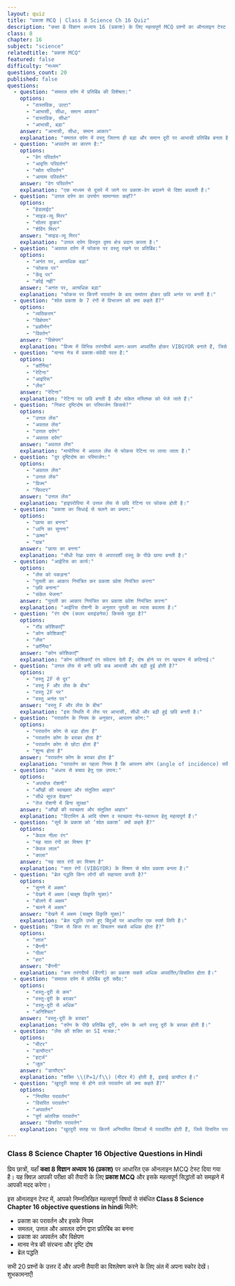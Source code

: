 ```yaml
---
layout: quiz
title: "प्रकाश MCQ | Class 8 Science Ch 16 Quiz"
description: "कक्षा 8 विज्ञान अध्याय 16 (प्रकाश) के लिए महत्वपूर्ण MCQ प्रश्नों का ऑनलाइन टेस्ट।"
class: 8
chapter: 16
subject: "science"
relatedtitle: "प्रकाश MCQ"
featured: false
difficulty: "मध्यम"
questions_count: 20
published: false 
questions:
  - question: "समतल दर्पण में प्रतिबिंब की विशेषता:"
    options:
      - "वास्तविक, उल्टा"
      - "आभासी, सीधा, समान आकार"
      - "वास्तविक, सीधा"
      - "आभासी, बड़ा"
    answer: "आभासी, सीधा, समान आकार"
    explanation: "समतल दर्पण में वस्तु जितना ही बड़ा और समान दूरी पर आभासी प्रतिबिंब बनता है।"
  - question: "अपवर्तन का कारण है:"
    options:
      - "वेग परिवर्तन"
      - "आवृत्ति परिवर्तन"
      - "स्रोत परिवर्तन"
      - "आयाम परिवर्तन"
    answer: "वेग परिवर्तन"
    explanation: "एक माध्यम से दूसरे में जाने पर प्रकाश-वेग बदलने से दिशा बदलती है।"
  - question: "उत्तल दर्पण का उपयोग सामान्यतः कहाँ?"
    options:
      - "हेडलाईट"
      - "साइड-व्यू मिरर"
      - "सोलर कुकर"
      - "शेविंग मिरर"
    answer: "साइड-व्यू मिरर"
    explanation: "उत्तल दर्पण विस्तृत दृश्य क्षेत्र प्रदान करता है।"
  - question: "अवतल दर्पण में फोकस पर वस्तु रखने पर प्रतिबिंब:"
    options:
      - "अनंत पर, अत्यधिक बड़ा"
      - "फोकस पर"
      - "केंद्र पर"
      - "कोई नहीं"
    answer: "अनंत पर, अत्यधिक बड़ा"
    explanation: "फोकस पर किरणें परावर्तन के बाद समांतर होकर छवि अनंत पर बनती है।"
  - question: "श्वेत प्रकाश के 7 रंगों में विभाजन को क्या कहते हैं?"
    options:
      - "व्यतिकरण"
      - "विक्षेपण"
      - "प्रकीर्णन"
      - "विवर्तन"
    answer: "विक्षेपण"
    explanation: "प्रिज्म में विभिन्न तरंगदैर्घ्य अलग-अलग अपवर्तित होकर VIBGYOR बनाते हैं, जिसे विक्षेपण कहते हैं।"
  - question: "मानव नेत्र में प्रकाश-संवेदी परत है:"
    options:
      - "कॉर्निया"
      - "रेटिना"
      - "आइरिस"
      - "लेंस"
    answer: "रेटिना"
    explanation: "रेटिना पर छवि बनती है और संकेत मस्तिष्क को भेजे जाते हैं।"
  - question: "निकट दृष्टिदोष का परिमार्जन किससे?"
    options:
      - "उत्तल लेंस"
      - "अवतल लेंस"
      - "उत्तल दर्पण"
      - "अवतल दर्पण"
    answer: "अवतल लेंस"
    explanation: "मायोपिया में अवतल लेंस से फोकस रेटिना पर लाया जाता है।"
  - question: "दूर दृष्टिदोष का परिमार्जन:"
    options:
      - "अवतल लेंस"
      - "उत्तल लेंस"
      - "प्रिज्म"
      - "फिल्टर"
    answer: "उत्तल लेंस"
    explanation: "हाइपरोपिया में उत्तल लेंस से छवि रेटिना पर फोकस होती है।"
  - question: "प्रकाश का सिधाई से चलने का प्रमाण:"
    options:
      - "छाया का बनना"
      - "ध्वनि का सुनना"
      - "ऊष्मा"
      - "दाब"
    answer: "छाया का बनना"
    explanation: "सीधी रेखा प्रसार से अपारदर्शी वस्तु के पीछे छाया बनती है।"
  - question: "आईरिस का कार्य:"
    options:
      - "लेंस को पकड़ना"
      - "पुतली का आकार नियंत्रित कर प्रकाश प्रवेश नियंत्रित करना"
      - "छवि बनाना"
      - "संकेत भेजना"
    answer: "पुतली का आकार नियंत्रित कर प्रकाश प्रवेश नियंत्रित करना"
    explanation: "आईरिस रोशनी के अनुसार पुतली का व्यास बदलता है।"
  - question: "रंग दोष (कलर ब्लाइंडनेस) किससे जुड़ा है?"
    options:
      - "रॉड कोशिकाएँ"
      - "कोन कोशिकाएँ"
      - "लेंस"
      - "कॉर्निया"
    answer: "कोन कोशिकाएँ"
    explanation: "कोन कोशिकाएँ रंग संवेदना देती हैं; दोष होने पर रंग पहचान में कठिनाई।"
  - question: "उत्तल लेंस से बनी छवि कब आभासी और बढ़ी हुई होती है?"
    options:
      - "वस्तु 2F से दूर"
      - "वस्तु F और लेंस के बीच"
      - "वस्तु 2F पर"
      - "वस्तु अनंत पर"
    answer: "वस्तु F और लेंस के बीच"
    explanation: "इस स्थिति में लेंस पर आभासी, सीधी और बढ़ी हुई छवि बनती है।"
  - question: "परावर्तन के नियम के अनुसार, आपतन कोण:"
    options:
      - "परावर्तन कोण से बड़ा होता है"
      - "परावर्तन कोण के बराबर होता है"
      - "परावर्तन कोण से छोटा होता है"
      - "शून्य होता है"
    answer: "परावर्तन कोण के बराबर होता है"
    explanation: "परावर्तन का पहला नियम है कि आपतन कोण (angle of incidence) सदैव परावर्तन कोण (angle of reflection) के बराबर होता है।"
  - question: "अंधत्व से बचाव हेतु एक उपाय:"
    options:
      - "अपर्याप्त रोशनी"
      - "आँखों की स्वच्छता और संतुलित आहार"
      - "सीधे सूरज देखना"
      - "तेज रोशनी में बिना सुरक्षा"
    answer: "आँखों की स्वच्छता और संतुलित आहार"
    explanation: "विटामिन A आदि पोषण व स्वच्छता नेत्र-स्वास्थ्य हेतु महत्वपूर्ण हैं।"
  - question: "सूर्य के प्रकाश को ‘श्वेत प्रकाश’ क्यों कहते हैं?"
    options:
      - "केवल नीला रंग"
      - "यह सात रंगों का मिश्रण है"
      - "केवल लाल"
      - "काला"
    answer: "यह सात रंगों का मिश्रण है"
    explanation: "सात रंगों (VIBGYOR) के मिश्रण से श्वेत प्रकाश बनता है।"
  - question: "ब्रेल पद्धति किन लोगों की सहायता करती है?"
    options:
      - "सुनने में अक्षम"
      - "देखने में अक्षम (चाक्षुष विकृति युक्त)"
      - "बोलने में अक्षम"
      - "चलने में अक्षम"
    answer: "देखने में अक्षम (चाक्षुष विकृति युक्त)"
    explanation: "ब्रेल पद्धति उभरे हुए बिंदुओं पर आधारित एक स्पर्श लिपि है।"
  - question: "प्रिज्म से किस रंग का विचलन सबसे अधिक होता है?"
    options:
      - "लाल"
      - "बैंगनी"
      - "पीला"
      - "हरा"
    answer: "बैंगनी"
    explanation: "कम तरंगदैर्घ्य (बैंगनी) का प्रकाश सबसे अधिक अपवर्तित/विचलित होता है।"
  - question: "समतल दर्पण में प्रतिबिंब दूरी सदैव:"
    options:
      - "वस्तु-दूरी से कम"
      - "वस्तु-दूरी के बराबर"
      - "वस्तु-दूरी से अधिक"
      - "अनिश्चित"
    answer: "वस्तु-दूरी के बराबर"
    explanation: "दर्पण के पीछे प्रतिबिंब दूरी, दर्पण के आगे वस्तु दूरी के बराबर होती है।"
  - question: "लेंस की शक्ति का SI मात्रक:"
    options:
      - "मीटर"
      - "डायॉप्टर"
      - "हर्ट्ज"
      - "जूल"
    answer: "डायॉप्टर"
    explanation: "शक्ति \\(P=1/f\\) (मीटर में) होती है, इकाई डायॉप्टर है।"
  - question: "खुरदुरी सतह से होने वाले परावर्तन को क्या कहते हैं?"
    options:
      - "नियमित परावर्तन"
      - "विसरित परावर्तन"
      - "अपवर्तन"
      - "पूर्ण आंतरिक परावर्तन"
    answer: "विसरित परावर्तन"
    explanation: "खुरदुरी सतह पर किरणें अनियमित दिशाओं में परावर्तित होती हैं, जिसे विसरित परावर्तन कहते हैं।"
---
```


### Class 8 Science Chapter 16 Objective Questions in Hindi

प्रिय छात्रों, यहाँ **कक्षा 8 विज्ञान अध्याय 16 (प्रकाश)** पर आधारित एक ऑनलाइन MCQ टेस्ट दिया गया है। यह क्विज़ आपकी परीक्षा की तैयारी के लिए **प्रकाश MCQ** और इसके महत्वपूर्ण सिद्धांतों को समझने में आपकी मदद करेगा।

इस ऑनलाइन टेस्ट में, आपको निम्नलिखित महत्वपूर्ण विषयों से संबंधित **Class 8 Science Chapter 16 objective questions in hindi** मिलेंगे:
- प्रकाश का परावर्तन और इसके नियम
- समतल, उत्तल और अवतल दर्पण द्वारा प्रतिबिंब का बनना
- प्रकाश का अपवर्तन और विक्षेपण
- मानव नेत्र की संरचना और दृष्टि दोष
- ब्रेल पद्धति

सभी 20 प्रश्नों के उत्तर दें और अपनी तैयारी का विश्लेषण करने के लिए अंत में अपना स्कोर देखें। शुभकामनाएँ!